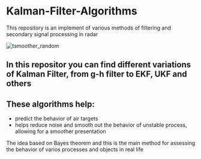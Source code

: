 # Kalman-Filter-Algorithms
This repository is an implement of various methods of filtering and secondary signal processing in radar


![tsmoother_random](https://github.com/user-attachments/assets/d95fcdcd-c736-43cb-878e-c37723d3b314)

## In this repositor you can find different variations of Kalman Filter, from g-h filter to EKF, UKF and others

## These algorithms help:
- predict the behavior of air targets
- helps reduce noise and smooth out the behavior of unstable process, allowing for a smoother presentation

The idea based on Bayes theorem and this is the main method for assessing the behavior of varios processes and objects in real life
